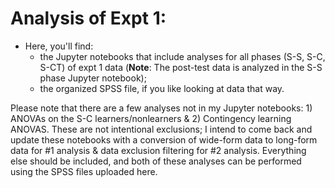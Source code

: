 
# Analysis of Expt 1:

* Here, you'll find:
  * the Jupyter notebooks that include analyses for all phases (S-S, S-C, S-CT) of expt 1 data (**Note**: The post-test data is analyzed in the S-S phase Jupyter notebook);
  * the organized SPSS file, if you like looking at data that way.

Please note that there are a few analyses not in my Jupyter notebooks: 1) ANOVAs on the S-C learners/nonlearners & 2) Contingency learning ANOVAS. These are not intentional exclusions; I intend to come back and update these notebooks with a conversion of wide-form data to long-form data for #1 analysis & data exclusion filtering for #2 analysis. Everything else should be included, and both of these analyses can be performed using the SPSS files uploaded here.
